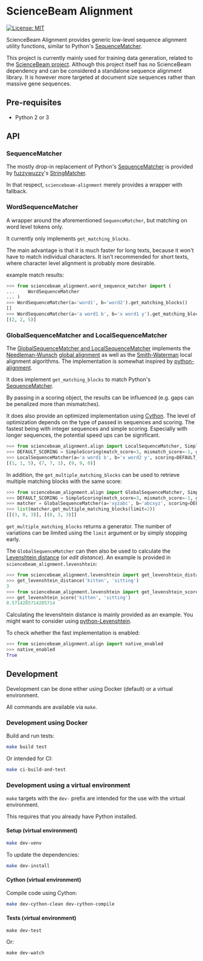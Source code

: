 # ScienceBeam Alignment

[![License: MIT](https://img.shields.io/badge/License-MIT-yellow.svg)](LICENSE)

ScienceBeam Alignment provides generic low-level sequence alignment utility functions, similar to Python's [SequenceMatcher](https://docs.python.org/3/library/difflib.html).

This project is currently mainly used for training data generation, related to the [ScienceBeam project](https://github.com/elifesciences/sciencebeam). Although this project itself has no ScienceBeam dependency and can be considered a standalone sequence alignment library. It is however more targeted at document size sequences rather than massive gene sequences.

## Pre-requisites

- Python 2 or 3

## API

### SequenceMatcher

The mostly drop-in replacement of Python's [SequenceMatcher](https://docs.python.org/3/library/difflib.html)
is provided by [fuzzywuzzy](https://github.com/seatgeek/fuzzywuzzy)'s [StringMatcher](https://github.com/seatgeek/fuzzywuzzy/blob/master/fuzzywuzzy/StringMatcher.py).

In that respect, `sciencebeam-alignment` merely provides a wrapper with fallback.

### WordSequenceMatcher

A wrapper around the aforementioned `SequenceMatcher`, but matching on word level tokens only.

It currently only implements `get_matching_blocks`.

The main advantage is that it is much faster for long texts, because it won't have to match individual characters. It isn't recommended for short texts, where character level alignment is probably more desirable.

example match results:

```python
>>> from sciencebeam_alignment.word_sequence_matcher import (
...     WordSequenceMatcher
... )
>>> WordSequenceMatcher(a='word1', b='word2').get_matching_blocks()
[]
>>> WordSequenceMatcher(a='a word1 b', b='x word1 y').get_matching_blocks()
[(2, 2, 5)]
```

### GlobalSequenceMatcher and LocalSequenceMatcher

The [GlobalSequenceMatcher and LocalSequenceMatcher](https://github.com/elifesciences/sciencebeam-alignment/blob/develop/sciencebeam_alignment/align.py) implements the [Needleman-Wunsch](https://en.wikipedia.org/wiki/Needleman%E2%80%93Wunsch_algorithm) [global alignment](https://en.wikipedia.org/wiki/Sequence_alignment#Global_and_local_alignments) as well as the [Smith-Waterman](https://en.wikipedia.org/wiki/Smith%E2%80%93Waterman_algorithm) local alignment algorithms. The implementation is somewhat inspired by [python-alignment](https://github.com/eseraygun/python-alignment).

It does implement `get_matching_blocks` to match Python's [SequenceMatcher](https://docs.python.org/3/library/difflib.html).

By passing in a scoring object, the results can be influenced (e.g. gaps can be penalized more than mismatches).

It does also provide an optimized implementation using [Cython](https://cython.org/). The level of optimization depends on the type of passed in sequences and scoring. The fastest being with integer sequences and simple scoring. Especially with longer sequences, the potential speed ups can be significant.

```python
>>> from sciencebeam_alignment.align import LocalSequenceMatcher, SimpleScoring
>>> DEFAULT_SCORING = SimpleScoring(match_score=3, mismatch_score=-1, gap_score=-2)
>>> LocalSequenceMatcher(a='a word1 b', b='x word2 y', scoring=DEFAULT_SCORING).get_matching_blocks()
[(1, 1, 5), (7, 7, 1), (9, 9, 0)]
```

In addition, the `get_multiple_matching_blocks` can be used to retrieve multiple matching blocks with the same score:

```python
>>> from sciencebeam_alignment.align import GlobalSequenceMatcher, SimpleScoring
>>> DEFAULT_SCORING = SimpleScoring(match_score=3, mismatch_score=-1, gap_score=-2)
>>> matcher = GlobalSequenceMatcher(a='xyzabc', b='abcxyz', scoring=DEFAULT_SCORING)
>>> list(matcher.get_multiple_matching_blocks(limit=2))
[[(3, 0, 3)], [(0, 3, 3)]]
```

`get_multiple_matching_blocks` returns a generator. The number of variations can be limited using the `limit` argument or by simply stopping early.

The `GlobalSequenceMatcher` can then also be used to calculate the [Levenshtein distance](https://en.wikipedia.org/wiki/Levenshtein_distance) (or _edit distance_). An example is provided in `sciencebeam_alignment.levenshtein`:

```python
>>> from sciencebeam_alignment.levenshtein import get_levenshtein_distance
>>> get_levenshtein_distance('kitten', 'sitting')
3
>>> from sciencebeam_alignment.levenshtein import get_levenshtein_score
>>> get_levenshtein_score('kitten', 'sitting')
0.5714285714285714
```

Calculating the levenshtein distance is mainly provided as an example. You might want to consider using [python-Levenshtein](https://github.com/ztane/python-Levenshtein).

To check whether the fast implementation is enabled:

```python
>>> from sciencebeam_alignment.align import native_enabled
>>> native_enabled
True
```

## Development

Development can be done either using Docker (default) or a virtual environment.

All commands are available via `make`.

### Development using Docker

Build and run tests:

```bash
make build test
```

Or intended for CI:

```bash
make ci-build-and-test
```

### Development using a virtual environment

`make` targets with the `dev-` prefix are intended for the use with the virtual environment.

This requires that you already have Python installed.

#### Setup (virtual environment)

```bash
make dev-venv
```

To update the dependencies:

```bash
make dev-install
```

#### Cython (virtual environment)

Compile code using Cython:

```bash
make dev-cython-clean dev-cython-compile
```

#### Tests (virtual environment)

```base
make dev-test
```

Or:

```base
make dev-watch
```

